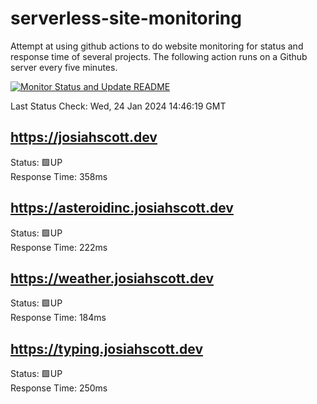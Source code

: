 # serverless-site-monitoring
Attempt at using github actions to do website monitoring for status and response time of several projects. The following action runs on a Github server every five minutes.  

[![Monitor Status and Update README](https://github.com/JosiahSco/serverless-site-monitoring/actions/workflows/monitor.yaml/badge.svg)](https://github.com/JosiahSco/serverless-site-monitoring/actions/workflows/monitor.yaml)

Last Status Check: Wed, 24 Jan 2024 14:46:19 GMT

## https://josiahscott.dev
Status: 🟩UP  
Response Time: 358ms

## https://asteroidinc.josiahscott.dev
Status: 🟩UP  
Response Time: 222ms

## https://weather.josiahscott.dev
Status: 🟩UP  
Response Time: 184ms

## https://typing.josiahscott.dev
Status: 🟩UP  
Response Time: 250ms